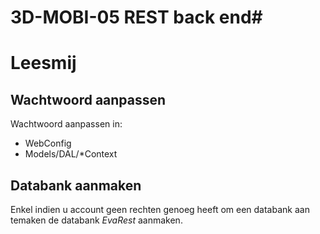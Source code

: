 # 3D-MOBI-05 REST back end#
# Leesmij #
## Wachtwoord aanpassen ##
Wachtwoord aanpassen in:


* WebConfig
* Models/DAL/*Context

## Databank aanmaken ##
Enkel indien u account geen rechten genoeg heeft om een databank aan temaken de databank _EvaRest_ aanmaken.
